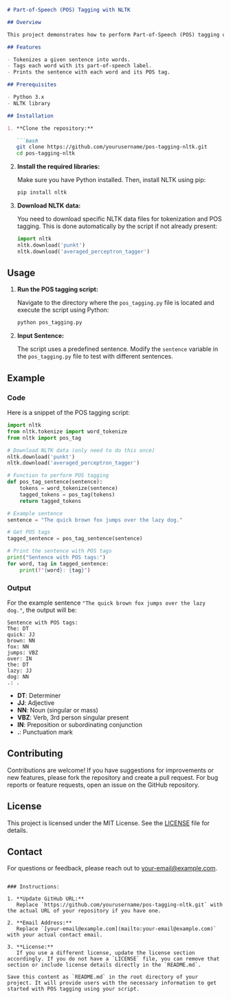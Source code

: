 

```markdown
# Part-of-Speech (POS) Tagging with NLTK

## Overview

This project demonstrates how to perform Part-of-Speech (POS) tagging on a given sentence using the Natural Language Toolkit (NLTK) library in Python. POS tagging involves labeling words in a sentence with their corresponding parts of speech, such as nouns, verbs, adjectives, etc.

## Features

- Tokenizes a given sentence into words.
- Tags each word with its part-of-speech label.
- Prints the sentence with each word and its POS tag.

## Prerequisites

- Python 3.x
- NLTK library

## Installation

1. **Clone the repository:**

   ```bash
   git clone https://github.com/yourusername/pos-tagging-nltk.git
   cd pos-tagging-nltk
   ```

2. **Install the required libraries:**

   Make sure you have Python installed. Then, install NLTK using pip:

   ```bash
   pip install nltk
   ```

3. **Download NLTK data:**

   You need to download specific NLTK data files for tokenization and POS tagging. This is done automatically by the script if not already present:

   ```python
   import nltk
   nltk.download('punkt')
   nltk.download('averaged_perceptron_tagger')
   ```

## Usage

1. **Run the POS tagging script:**

   Navigate to the directory where the `pos_tagging.py` file is located and execute the script using Python:

   ```bash
   python pos_tagging.py
   ```

2. **Input Sentence:**

   The script uses a predefined sentence. Modify the `sentence` variable in the `pos_tagging.py` file to test with different sentences.

## Example

### Code

Here is a snippet of the POS tagging script:

```python
import nltk
from nltk.tokenize import word_tokenize
from nltk import pos_tag

# Download NLTK data (only need to do this once)
nltk.download('punkt')
nltk.download('averaged_perceptron_tagger')

# Function to perform POS tagging
def pos_tag_sentence(sentence):
    tokens = word_tokenize(sentence)
    tagged_tokens = pos_tag(tokens)
    return tagged_tokens

# Example sentence
sentence = "The quick brown fox jumps over the lazy dog."

# Get POS tags
tagged_sentence = pos_tag_sentence(sentence)

# Print the sentence with POS tags
print("Sentence with POS tags:")
for word, tag in tagged_sentence:
    print(f"{word}: {tag}")
```

### Output

For the example sentence `"The quick brown fox jumps over the lazy dog."`, the output will be:

```
Sentence with POS tags:
The: DT
quick: JJ
brown: NN
fox: NN
jumps: VBZ
over: IN
the: DT
lazy: JJ
dog: NN
.: .
```

- **DT**: Determiner
- **JJ**: Adjective
- **NN**: Noun (singular or mass)
- **VBZ**: Verb, 3rd person singular present
- **IN**: Preposition or subordinating conjunction
- **.**: Punctuation mark

## Contributing

Contributions are welcome! If you have suggestions for improvements or new features, please fork the repository and create a pull request. For bug reports or feature requests, open an issue on the GitHub repository.

## License

This project is licensed under the MIT License. See the [LICENSE](LICENSE) file for details.

## Contact

For questions or feedback, please reach out to [your-email@example.com](mailto:your-email@example.com).

```

### Instructions:

1. **Update GitHub URL:**
   Replace `https://github.com/yourusername/pos-tagging-nltk.git` with the actual URL of your repository if you have one.

2. **Email Address:**
   Replace `[your-email@example.com](mailto:your-email@example.com)` with your actual contact email.

3. **License:**
   If you use a different license, update the license section accordingly. If you do not have a `LICENSE` file, you can remove that section or include license details directly in the `README.md`.

Save this content as `README.md` in the root directory of your project. It will provide users with the necessary information to get started with POS tagging using your script.
